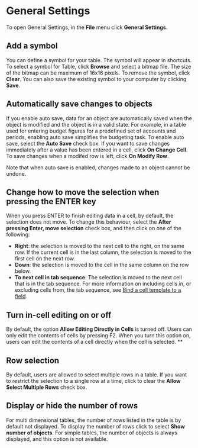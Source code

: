 # General Settings

To open General Settings, in the **File** menu click **General Settings**.

## Add a symbol

You can define a symbol for your table. The symbol will appear in shortcuts. To select a symbol for Table, click **Browse** and select a bitmap file. The size of the bitmap can be maximum of 16x16 pixels. To remove the symbol, click **Clear**. You can also save the existing symbol to your computer by clicking **Save**.

## Automatically save changes to objects

If you enable auto save, data for an object are automatically saved when the object is modified and the object is in a valid state. For example, in a table used for entering budget figures for a predefined set of accounts and periods, enabling auto save simplifies the budgeting task. To enable auto save, select the **Auto Save** check box. If you want to save changes immediately after a value has been entered in a cell, click **On Change Cell**. To save changes when a modifed row is left, click **On Modify Row**.

Note that when auto save is enabled, changes made to an object cannot be undone.

## Change how to move the selection when pressing the ENTER key

When you press ENTER to finish editing data in a cell, by default, the selection does not move. To change this behaviour, select the **After pressing Enter, move selection** check box, and then click on one of the following:

*   **Right**: the selection is moved to the next cell to the right, on the same row. If the current cell is in the last column, the selection is moved to the first cell on the next row.
*   **Down**: the selection is moved to the cell in the same column on the row below.
*   **To next cell in tab sequence**: The selection is moved to the next cell that is in the tab sequence. For more information on including cells in, or excluding cells from, the tab sequence, see [Bind a cell template to a field](layout.md).

## Turn in-cell editing on or off

By default, the option **Allow Editing Directly in Cells** is turned off. Users can only edit the contents of cells by pressing F2\. When you turn this option on, users can edit the contents of a cell directly when the cell is selected. **

## Row selection

By default, users are allowed to select multiple rows in a table. If you want to restrict the selection to a single row at a time, click to clear the **Allow Select Multiple Rows** check box.

## Display or hide the number of rows

For multi dimensional tables, the number of rows listed in the table is by default not displayed. To display the number of rows click to select **Show number of objects**. For simple tables, the number of objects is always displayed, and this option is not available.